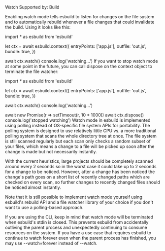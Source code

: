 Watch
Supported by: Build

Enabling watch mode tells esbuild to listen for changes on the file system and to automatically rebuild whenever a file changes that could invalidate the build. Using it looks like this:

import \* as esbuild from 'esbuild'

let ctx = await esbuild.context({
entryPoints: ['app.js'],
outfile: 'out.js',
bundle: true,
})

await ctx.watch()
console.log('watching...')
If you want to stop watch mode at some point in the future, you can call dispose on the context object to terminate the file watcher:

import \* as esbuild from 'esbuild'

let ctx = await esbuild.context({
entryPoints: ['app.js'],
outfile: 'out.js',
bundle: true,
})

await ctx.watch()
console.log('watching...')

await new Promise(r => setTimeout(r, 10 \* 1000))
await ctx.dispose()
console.log('stopped watching')
Watch mode in esbuild is implemented using polling instead of OS-specific file system APIs for portability. The polling system is designed to use relatively little CPU vs. a more traditional polling system that scans the whole directory tree at once. The file system is still scanned regularly but each scan only checks a random subset of your files, which means a change to a file will be picked up soon after the change is made but not necessarily instantly.

With the current heuristics, large projects should be completely scanned around every 2 seconds so in the worst case it could take up to 2 seconds for a change to be noticed. However, after a change has been noticed the change's path goes on a short list of recently changed paths which are checked on every scan, so further changes to recently changed files should be noticed almost instantly.

Note that it is still possible to implement watch mode yourself using esbuild's rebuild API and a file watcher library of your choice if you don't want to use a polling-based approach.

If you are using the CLI, keep in mind that watch mode will be terminated when esbuild's stdin is closed. This prevents esbuild from accidentally outliving the parent process and unexpectedly continuing to consume resources on the system. If you have a use case that requires esbuild to continue to watch forever even when the parent process has finished, you may use --watch=forever instead of --watch.
